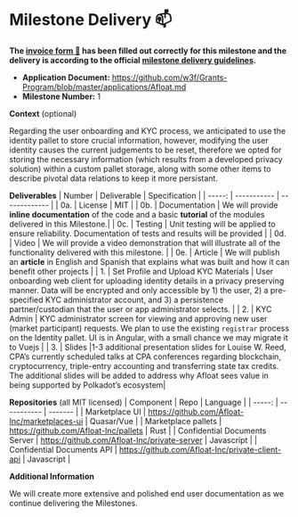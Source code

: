 # Milestone Delivery :mailbox:

**The [invoice form :pencil:](https://docs.google.com/forms/d/e/1FAIpQLSfmNYaoCgrxyhzgoKQ0ynQvnNRoTmgApz9NrMp-hd8mhIiO0A/viewform) has been filled out correctly for this milestone and the delivery is according to the official [milestone delivery guidelines](https://github.com/w3f/Grants-Program/blob/master/docs/milestone-deliverables-guidelines.md).**  

* **Application Document:** https://github.com/w3f/Grants-Program/blob/master/applications/Afloat.md
* **Milestone Number:** 1

**Context** (optional)

Regarding the user onboarding and KYC process, we anticipated to use the identity pallet to store crucial information, however, modifying the user identity causes the current judgements to be reset, therefore we opted for storing the necessary information (which results from a developed privacy solution) within a custom pallet storage, along with some other items to describe pivotal data relations to keep it more persistant.

**Deliverables**
| Number | Deliverable | Specification |
| -----: | ----------- | ------------- |
| 0a. | License | MIT |
| 0b. | Documentation | We will provide **inline documentation** of the code and a basic **tutorial** of the modules delivered in this Milestone.|
| 0c. | Testing | Unit testing will be applied to ensure reliability. Documentation of tests and results will be provided |
| 0d. | Video | We will provide a video demonstration that will illustrate all of the functionality delivered with this milestone. |
| 0e. | Article | We will publish an **article** in English and Spanish that explains what was built and how it can benefit other projects |
| 1. | Set Profile and Upload KYC Materials | User onboarding web client for uploading identity details in a privacy preserving manner. Data will be encrypted and only accessible by 1) the user, 2) a pre-specified KYC administrator account, and 3) a persistence partner/custodian that the user or app administrator selects. |
| 2. | KYC Admin | KYC administrator screen for viewing and approving new user (market participant) requests. We plan to use the existing `registrar` process on the Identity pallet. UI is in Angular, with a small chance we may migrate it to Vuejs |
| 3. | Slides |1-3 additional presentation slides for Louise W. Reed, CPA’s currently scheduled talks at CPA conferences regarding blockchain, cryptocurrency, triple-entry accounting and transferring state tax credits.  The additional slides will be added to address why Afloat sees value in being supported by Polkadot’s ecosystem| 

**Repositories** 
(all MIT licensed)
| Component | Repo | Language |
| -----: | ----------- | ------- |
| Marketplace UI | https://github.com/Afloat-Inc/marketplaces-ui | Quasar/Vue |
| Marketplace pallets | https://github.com/Afloat-Inc/pallets | Rust |
| Confidential Documents Server | https://github.com/Afloat-Inc/private-server | Javascript |
| Confidential Documents API | https://github.com/Afloat-Inc/private-client-api | Javascript |


**Additional Information**

We will create more extensive and polished end user documentation as we continue delivering the Milestones.
